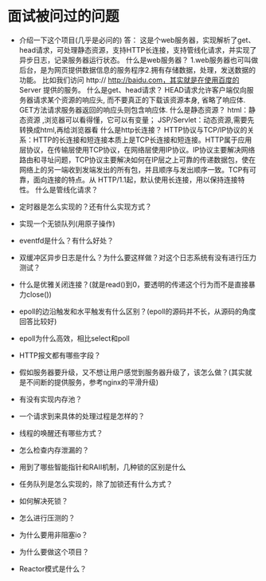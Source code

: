 # 面试被问过的问题

* 介绍一下这个项目(几乎是必问的)
答：
这是个web服务器，实现解析了get、head请求，可处理静态资源，支持HTTP长连接，支持管线化请求，并实现了异步日志，记录服务器运行状态。
什么是web服务器？
1.web服务器也可叫做后台，是为网页提供数据信息的服务程序2.拥有存储数据，处理，发送数据的功能。
比如我们访问 http:// http://baidu.com，其实就是在使用百度的 Server 提供的服务。
什么是get、head请求？
HEAD请求允许客户端仅向服务器请求某个资源的响应头, 而不要真正的下载该资源本身, 省略了响应体.
GET方法请求服务器返回的响应头则包含响应体.
什么是静态资源？
html：静态资源 ,浏览器可以看得懂，它可以有变量；
JSP/Servlet：动态资源,需要先转换成html,再给浏览器看
什么是http长连接？
HTTP协议与TCP/IP协议的关系：HTTP的长连接和短连接本质上是TCP长连接和短连接。HTTP属于应用层协议，在传输层使用TCP协议，在网络层使用IP协议。IP协议主要解决网络路由和寻址问题，TCP协议主要解决如何在IP层之上可靠的传递数据包，使在网络上的另一端收到发端发出的所有包，并且顺序与发出顺序一致。TCP有可靠，面向连接的特点。从 HTTP/1.1起，默认使用长连接，用以保持连接特性。
什么是管线化请求？

* 定时器是怎么实现的？还有什么实现方式？
* 实现一个无锁队列(用原子操作)
* eventfd是什么？有什么好处？
* 双缓冲区异步日志是什么？为什么要这样做？对这个日志系统有没有进行压力测试？
* 什么是优雅关闭连接？(就是read()到0，要透明的传递这个行为而不是直接暴力close())
* epoll的边沿触发和水平触发有什么区别？(epoll的源码并不长，从源码的角度回答比较好)
* epoll为什么高效，相比select和poll
* HTTP报文都有哪些字段？
* 假如服务器要升级，又不想让用户感觉到服务器升级了，该怎么做？(其实就是不间断的提供服务，参考nginx的平滑升级)
* 有没有实现内存池？
* 一个请求到来具体的处理过程是怎样的？
* 线程的唤醒还有哪些方式？
* 怎么检查内存泄漏的？
* 用到了哪些智能指针和RAII机制，几种锁的区别是什么
* 任务队列是怎么实现的，除了加锁还有什么方式？
* 如何解决死锁？
* 怎么进行压测的？
* 为什么要用非阻塞io？
* 为什么要做这个项目？
* Reactor模式是什么？
